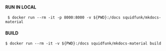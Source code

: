 
#### RUN IN LOCAL
```shell
 $ docker run --rm -it -p 8000:8000 -v ${PWD}:/docs squidfunk/mkdocs-material
```

#### BUILD 
```shell
$ docker run --rm -it -v ${PWD}:/docs squidfunk/mkdocs-material build
```


